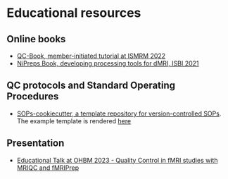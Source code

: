 # Educational resources

## Online books

- [QC-Book, member-initiated tutorial at ISMRM 2022](../../qc-book)
- [NiPreps Book, developing processing tools for dMRI, ISBI 2021](../../nipreps-book)

## QC protocols and Standard Operating Procedures

- [SOPs-cookiecutter, a template repository for version-controlled SOPs](https//github.com/nipreps/sops-cookiecutter). The example template is rendered [here](/sops-cookiecutter/)

## Presentation
- [Educational Talk at OHBM 2023 - Quality Control in fMRI studies with MRIQC and fMRIPrep](../../assets/OHBM2023/QCTalkOHBM23CelineProvins.pdf)